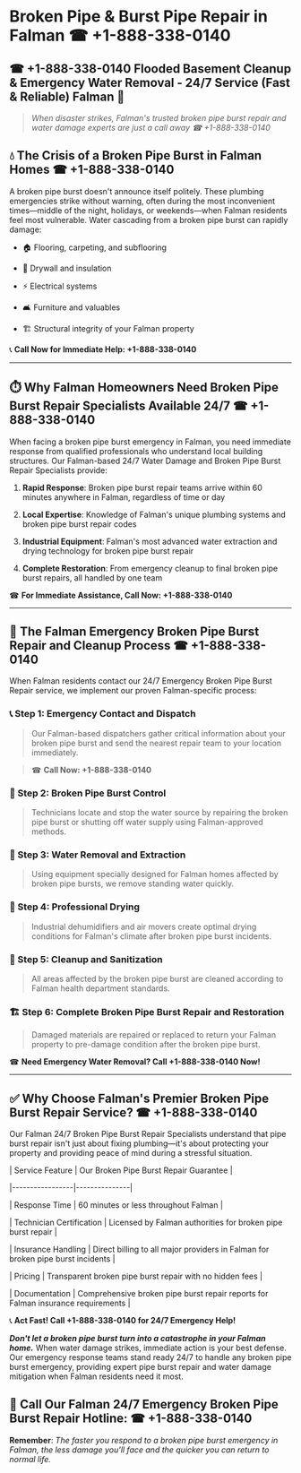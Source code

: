 # Broken Pipe & Burst Pipe Repair in Falman ☎ +1-888-338-0140  
## ☎ +1-888-338-0140 Flooded Basement Cleanup & Emergency Water Removal - 24/7 Service (Fast & Reliable) Falman 🚨  

> *When disaster strikes, Falman's trusted broken pipe burst repair and water damage experts are just a call away ☎ +1-888-338-0140*  

## 💧 The Crisis of a Broken Pipe Burst in Falman Homes ☎ +1-888-338-0140  

A broken pipe burst doesn't announce itself politely. These plumbing emergencies strike without warning, often during the most inconvenient times—middle of the night, holidays, or weekends—when Falman residents feel most vulnerable. Water cascading from a broken pipe burst can rapidly damage:  

* 🏠 Flooring, carpeting, and subflooring  
* 🧱 Drywall and insulation  
* ⚡ Electrical systems  
* 🛋️ Furniture and valuables  
* 🏗️ Structural integrity of your Falman property  

📞 **Call Now for Immediate Help: +1-888-338-0140**  

---  

## ⏱️ Why Falman Homeowners Need Broken Pipe Burst Repair Specialists Available 24/7 ☎ +1-888-338-0140  

When facing a broken pipe burst emergency in Falman, you need immediate response from qualified professionals who understand local building structures. Our Falman-based 24/7 Water Damage and Broken Pipe Burst Repair Specialists provide:  

1. **Rapid Response**: Broken pipe burst repair teams arrive within 60 minutes anywhere in Falman, regardless of time or day  
2. **Local Expertise**: Knowledge of Falman's unique plumbing systems and broken pipe burst repair codes  
3. **Industrial Equipment**: Falman's most advanced water extraction and drying technology for broken pipe burst repair  
4. **Complete Restoration**: From emergency cleanup to final broken pipe burst repairs, all handled by one team  

☎ **For Immediate Assistance, Call Now: +1-888-338-0140**  

---  

## 🔧 The Falman Emergency Broken Pipe Burst Repair and Cleanup Process ☎ +1-888-338-0140  

When Falman residents contact our 24/7 Emergency Broken Pipe Burst Repair service, we implement our proven Falman-specific process:  

### 📞 Step 1: Emergency Contact and Dispatch  
> Our Falman-based dispatchers gather critical information about your broken pipe burst and send the nearest repair team to your location immediately.  
> ☎ **Call Now: +1-888-338-0140**  

### 🚿 Step 2: Broken Pipe Burst Control  
> Technicians locate and stop the water source by repairing the broken pipe burst or shutting off water supply using Falman-approved methods.  

### 🌊 Step 3: Water Removal and Extraction  
> Using equipment specially designed for Falman homes affected by broken pipe bursts, we remove standing water quickly.  

### 💨 Step 4: Professional Drying  
> Industrial dehumidifiers and air movers create optimal drying conditions for Falman's climate after broken pipe burst incidents.  

### 🧼 Step 5: Cleanup and Sanitization  
> All areas affected by the broken pipe burst are cleaned according to Falman health department standards.  

### 🏗️ Step 6: Complete Broken Pipe Burst Repair and Restoration  
> Damaged materials are repaired or replaced to return your Falman property to pre-damage condition after the broken pipe burst.  

☎ **Need Emergency Water Removal? Call +1-888-338-0140 Now!**  

---  

## ✅ Why Choose Falman's Premier Broken Pipe Burst Repair Service? ☎ +1-888-338-0140  

Our Falman 24/7 Broken Pipe Burst Repair Specialists understand that pipe burst repair isn't just about fixing plumbing—it's about protecting your property and providing peace of mind during a stressful situation.  

| Service Feature | Our Broken Pipe Burst Repair Guarantee |  
|-----------------|---------------|  
| Response Time | 60 minutes or less throughout Falman |  
| Technician Certification | Licensed by Falman authorities for broken pipe burst repair |  
| Insurance Handling | Direct billing to all major providers in Falman for broken pipe burst incidents |  
| Pricing | Transparent broken pipe burst repair with no hidden fees |  
| Documentation | Comprehensive broken pipe burst repair reports for Falman insurance requirements |  

📞 **Act Fast! Call +1-888-338-0140 for 24/7 Emergency Help!**  

***Don't let a broken pipe burst turn into a catastrophe in your Falman home.*** When water damage strikes, immediate action is your best defense. Our emergency response teams stand ready 24/7 to handle any broken pipe burst emergency, providing expert pipe burst repair and water damage mitigation when Falman residents need it most.  

## 📱 Call Our Falman 24/7 Emergency Broken Pipe Burst Repair Hotline: ☎ +1-888-338-0140  

**Remember**: *The faster you respond to a broken pipe burst emergency in Falman, the less damage you'll face and the quicker you can return to normal life.*